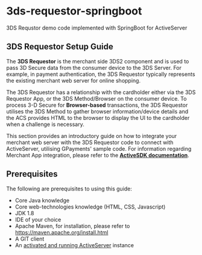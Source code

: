 # 3ds-requestor-springboot
3DS Requstor demo code implemented with SpringBoot for ActiveServer

## **3DS Requestor Setup Guide**

The **3DS Requestor** is the merchant side 3DS2 component and is used to pass 3D Secure data from the consumer device to the 3DS Server. For example, in payment authentication, the 3DS Requestor typically represents the existing merchant web server for online shopping. 

The 3DS Requestor has a relationship with the cardholder either via the 3DS Requestor App, or the 3DS Method/Browser on the consumer device. To process 3-D Secure for **Browser-based** transactions, the 3DS Requestor utilises the 3DS Method to gather browser information/device details and the ACS provides HTML to the browser to display the UI to the cardholder when a challenge is necessary.
 
This section provides an introductory guide on how to integrate your merchant web server with the 3DS Requestor code to connect with ActiveServer, utilising GPayments' sample code. For information regarding Merchant App integration, please refer to the [**ActiveSDK documentation**](TODO). 

## **Prerequisites**

The following are prerequisites to using this guide:

* Core Java knowledge
* Core web-technologies knowledge (HTML, CSS, Javascript)
* JDK 1.8
* IDE of your choice
* Apache Maven, for installation, please refer to https://maven.apache.org/install.html
* A GIT client
* An [activated and running ActiveServer](https://docs.activeserver.cloud/en/) instance
